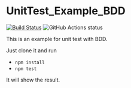 # UnitTest_Example_BDD

[![Build Status](https://cloud.drone.io/api/badges/jtr860830/UnitTest_Example_BDD/status.svg)](https://cloud.drone.io/jtr860830/UnitTest_Example_BDD) ![GitHub Actions status](https://github.com/jtr860830/UnitTest_Example_BDD/workflows/Node%20CI/badge.svg)

This is an example for unit test with BDD.

Just clone it and run

- `npm install`
- `npm test`

It will show the result.

